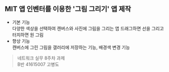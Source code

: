  ## MIT 앱 인벤터를 이용한 '그림 그리기' 앱 제작
 * 기본 기능  
 다양한 색상을 선택하여 캔버스와 사진에 그림을 그리는 앱 
 드래그하면 선을 그리고 터치하면 원 그림  
 * 향상 기능    
 캔버스에 그린 그림을 갤러리에 저장하는 기능, 배경색 변경 기능    
 >네트워크 실무 8주차 과제   
 >B반 41615007 고병도
